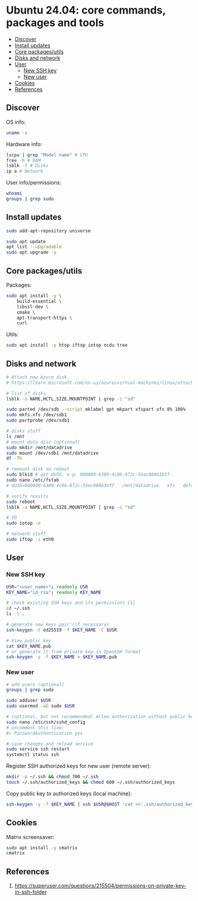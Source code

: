 # Ubuntu 24.04: core commands, packages and tools

- [Discover](#discover)
- [Install updates](#install-updates)
- [Core packages/utils](#core-packagesutils)
- [Disks and network](#disks-and-network)
- [User](#user)
  - [New SSH key](#new-ssh-key)
  - [New user](#new-user)
- [Cookies](#cookies)
- [References](#references)

## Discover

OS info:

```bash
uname -a
```

Hardware info:

    
```bash
lscpu | grep "Model name" # CPU
free -h # RAM
lsblk -f # Disks
ip a # Network
```

User info/permissions:

```bash
whoami
groups | grep sudo
```

## Install updates

```bash
sudo add-apt-repository universe

sudo apt update
apt list --upgradable
sudo apt upgrade -y
```

## Core packages/utils

Packages:

```bash
sudo apt install -y \
    build-essential \
    libssl-dev \
    cmake \
    apt-transport-https \
    curl
```

Utils:

```bash
sudo apt install -y htop iftop iotop ncdu tree 
```

## Disks and network

```bash
# Attach new Azure disk
# https://learn.microsoft.com/en-us/azure/virtual-machines/linux/attach-disk-portal

# list of disks
lsblk -o NAME,HCTL,SIZE,MOUNTPOINT | grep -i "sd"

sudo parted /dev/sdb --script mklabel gpt mkpart xfspart xfs 0% 100%
sudo mkfs.xfs /dev/sdb1
sudo partprobe /dev/sdb1

# disks stuff
ls /mnt
# mount data disc (optional)
sudo mkdir /mnt/datadrive
sudo mount /dev/sdb1 /mnt/datadrive
df -Th

# remount disk on reboot
sudo blkid # get UUID, e.g. 000000-6389-4c96-872c-55ec08863bff
sudo nano /etc/fstab
# UUID=000000-6389-4c96-872c-55ec08863bff   /mnt/datadrive   xfs   defaults,nofail   1   2

# verify results
sudo reboot
lsblk -o NAME,HCTL,SIZE,MOUNTPOINT | grep -i "sd"

# IO
sudo iotop -o

# network stuff
sudo iftop -i eth0
```

## User

### New SSH key

```bash
USR="<user_name>"; readonly USR
KEY_NAME="id_rsa"; readonly KEY_NAME

# check existing SSH keys and its permissions [1]
cd ~/.ssh
ls -l .

# generate new keys pair (if necessary)
ssh-keygen -t ed25519 -f $KEY_NAME -C $USR

# View public key
cat $KEY_NAME.pub
# or generate it from private key in OpenSSH format
ssh-keygen -y -f $KEY_NAME > $KEY_NAME.pub
```

### New user

```bash
# add users (optional)
groups | grep sudo

sudo adduser $USR
sudo usermod -aG sudo $USR

# (optional, but not recommended) Allow authorization without public key
sudo nano /etc/ssh/sshd_config
# uncomment this line:
#> PasswordAuthentication yes

# save changes and reload service
sudo service ssh restart
systemctl status ssh
```

Register SSH authorized keys for new user (remote server):

```bash
mkdir -p ~/.ssh && chmod 700 ~/.ssh
touch ~/.ssh/authorized_keys && chmod 600 ~/.ssh/authorized_keys
```

Copy public key to authorized keys (local machine):

```bash
ssh-keygen -y -f $KEY_NAME | ssh $USR@$HOST 'cat >> .ssh/authorized_keys'
```

## Cookies

Matrix screensaver:

```bash
sudo apt install -y cmatrix
cmatrix
```


## References

1. https://superuser.com/questions/215504/permissions-on-private-key-in-ssh-folder
